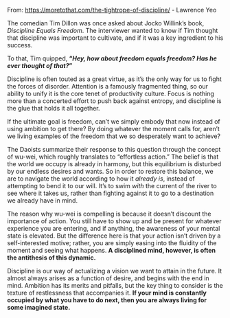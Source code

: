 From: https://moretothat.com/the-tightrope-of-discipline/ - Lawrence Yeo

The comedian Tim Dillon was once asked about Jocko Willink’s book, _Discipline Equals Freedom_. The interviewer wanted to know if Tim thought that discipline was important to cultivate, and if it was a key ingredient to his success.

To that, Tim quipped, **“_Hey, how about freedom equals freedom? Has he ever thought of that?_”**

Discipline is often touted as a great virtue, as it’s the only way for us to fight the forces of disorder. Attention is a famously fragmented thing, so our ability to unify it is the core tenet of productivity culture. Focus is nothing more than a concerted effort to push back against entropy, and discipline is the glue that holds it all together.

If the ultimate goal is freedom, can’t we simply embody that now instead of using ambition to get there? By doing whatever the moment calls for, aren’t we living examples of the freedom that we so desperately want to achieve?

The Daoists summarize their response to this question through the concept of wu-wei, which roughly translates to “effortless action.” The belief is that the world we occupy is already in harmony, but this equilibrium is disturbed by our endless desires and wants. So in order to restore this balance, we are to navigate the world according to how it _already is_, instead of attempting to bend it to our will. It’s to swim _with_ the current of the river to see where it takes us, rather than fighting against it to go to a destination we already have in mind.

The reason why wu-wei is compelling is because it doesn’t discount the importance of action. You still have to show up and be present for whatever experience you are entering, and if anything, the awareness of your mental state is elevated. But the difference here is that your action isn’t driven by a self-interested motive; rather, you are simply easing into the fluidity of the moment and seeing what happens.
**A disciplined mind, however, is often the antithesis of this dynamic.**

Discipline is our way of actualizing a vision we want to attain in the future. It almost always arises as a function of desire, and begins with the end in mind. Ambition has its merits and pitfalls, but the key thing to consider is the texture of restlessness that accompanies it. **If your mind is constantly occupied by what you have to do next, then you are always living for some imagined state.**